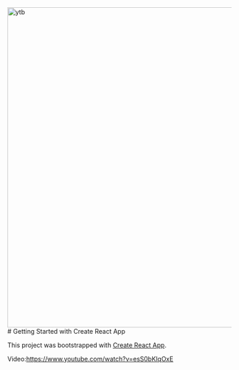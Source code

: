 <img width="1280" height="720" alt="ytb" src="https://github.com/user-attachments/assets/7fda84b0-e11c-4e45-a3d3-78e535219eb2" />
# Getting Started with Create React App

This project was bootstrapped with [Create React App](https://github.com/facebook/create-react-app).

Video:https://www.youtube.com/watch?v=esS0bKIqOxE

